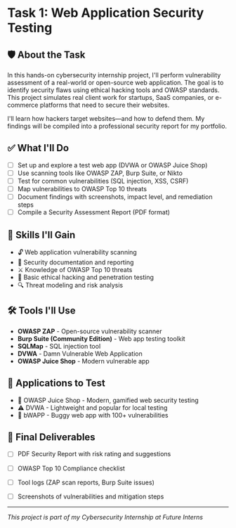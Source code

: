 # Task 1: Web Application Security Testing

## 🛡️ About the Task
In this hands-on cybersecurity internship project, I'll perform vulnerability assessment of a real-world or open-source web application. The goal is to identify security flaws using ethical hacking tools and OWASP standards. This project simulates real client work for startups, SaaS companies, or e-commerce platforms that need to secure their websites.

I'll learn how hackers target websites—and how to defend them. My findings will be compiled into a professional security report for my portfolio.

## ✅ What I'll Do
- [ ] Set up and explore a test web app (DVWA or OWASP Juice Shop)
- [ ] Use scanning tools like OWASP ZAP, Burp Suite, or Nikto
- [ ] Test for common vulnerabilities (SQL injection, XSS, CSRF)
- [ ] Map vulnerabilities to OWASP Top 10 threats
- [ ] Document findings with screenshots, impact level, and remediation steps
- [ ] Compile a Security Assessment Report (PDF format)

## 🎯 Skills I'll Gain
- 🔓 Web application vulnerability scanning
- 📄 Security documentation and reporting
- ⚔️ Knowledge of OWASP Top 10 threats
- 🧠 Basic ethical hacking and penetration testing
- 🔍 Threat modeling and risk analysis

## 🛠️ Tools I'll Use
- **OWASP ZAP** - Open-source vulnerability scanner
- **Burp Suite (Community Edition)** - Web app testing toolkit
- **SQLMap** - SQL injection tool
- **DVWA** - Damn Vulnerable Web Application
- **OWASP Juice Shop** - Modern vulnerable app

## 📁 Applications to Test
- 🧪 OWASP Juice Shop - Modern, gamified web security testing
- ⚠️ DVWA - Lightweight and popular for local testing
- 🧩 bWAPP - Buggy web app with 100+ vulnerabilities

## 📝 Final Deliverables
- [ ] PDF Security Report with risk rating and suggestions
- [ ] OWASP Top 10 Compliance checklist
- [ ] Tool logs (ZAP scan reports, Burp Suite issues)
- [ ] Screenshots of vulnerabilities and mitigation steps


---

*This project is part of my Cybersecurity Internship at Future Interns*